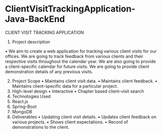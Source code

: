 # ClientVisitTrackingApplication-Java-BackEnd
CLIENT VISIT TRACKING APPLICATION

1.	Project description

•	We aim to create a web application for tracking various client visits for our offices. We are going to track feedback from various clients and their respective visits throughout the calendar year.  We are also going to provide a client-specific calendar for future visits. We are going to provide client demonstration details of any previous visits. 

2.	Project Scope
•	Maintains client visit data.
•	Maintains client feedback.
•	Maintains client-specific data for a particular project.
3.	High-level design
•	Interactive
•	Chapter based client-visit search
4.	Technologies Used
1.	React.js
2.	Spring-Boot
3.	MongoDB
5.	Deliverables
•	Updating client visit details.
•	Updates client feedback on various projects.
•	Shows client expectations.
•	Record of demonstrations to the client. 
